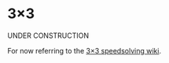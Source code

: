# 3×3

UNDER CONSTRUCTION

For now referring to the [3×3 speedsolving wiki](https://www.speedsolving.com/wiki/index.php/3x3).
